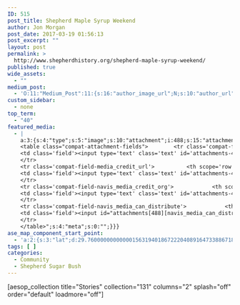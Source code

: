 ```yaml
---
ID: 515
post_title: Shepherd Maple Syrup Weekend
author: Jon Morgan
post_date: 2017-03-19 01:56:13
post_excerpt: ""
layout: post
permalink: >
  http://www.shepherdhistory.org/shepherd-maple-syrup-weekend/
published: true
wide_assets:
  - ""
medium_post:
  - 'O:11:"Medium_Post":11:{s:16:"author_image_url";N;s:10:"author_url";N;s:11:"byline_name";N;s:12:"byline_email";N;s:10:"cross_link";s:2:"no";s:2:"id";N;s:21:"follower_notification";s:3:"yes";s:7:"license";s:19:"all-rights-reserved";s:14:"publication_id";s:12:"881fb60cdbf3";s:6:"status";s:4:"none";s:3:"url";N;}'
custom_sidebar:
  - none
top_term:
  - "40"
featured_media:
  - |
    a:3:{s:4:"type";s:5:"image";s:10:"attachment";i:488;s:15:"attachment_data";a:31:{s:2:"id";i:488;s:5:"title";s:5:"image";s:8:"filename";s:13:"image-17.jpeg";s:3:"url";s:71:"http://www.shepherdhistory.org/wp-content/uploads/2017/03/image-17.jpeg";s:4:"link";s:40:"http://www.shepherdhistory.org/image-19/";s:3:"alt";s:0:"";s:6:"author";s:1:"1";s:11:"description";s:0:"";s:7:"caption";s:0:"";s:4:"name";s:8:"image-19";s:6:"status";s:7:"inherit";s:10:"uploadedTo";i:0;s:4:"date";i:1489862469000;s:8:"modified";i:1489862469000;s:9:"menuOrder";i:0;s:4:"mime";s:10:"image/jpeg";s:4:"type";s:5:"image";s:7:"subtype";s:4:"jpeg";s:4:"icon";s:67:"http://www.shepherdhistory.org/wp-includes/images/media/default.png";s:13:"dateFormatted";s:14:"March 18, 2017";s:6:"nonces";a:3:{s:6:"update";s:10:"3c0e6187a1";s:6:"delete";s:10:"219c077f73";s:4:"edit";s:10:"1974b151c4";}s:8:"editLink";s:69:"http://www.shepherdhistory.org/wp-admin/post.php?post=488&action=edit";s:4:"meta";b:0;s:10:"authorName";s:10:"Jon Morgan";s:15:"filesizeInBytes";i:66610;s:21:"filesizeHumanReadable";s:5:"65 KB";s:6:"height";i:480;s:5:"width";i:960;s:11:"orientation";s:9:"landscape";s:5:"sizes";a:4:{s:9:"thumbnail";a:4:{s:6:"height";i:140;s:5:"width";i:140;s:3:"url";s:79:"http://www.shepherdhistory.org/wp-content/uploads/2017/03/image-17-140x140.jpeg";s:11:"orientation";s:9:"landscape";}s:6:"medium";a:4:{s:6:"height";i:168;s:5:"width";i:336;s:3:"url";s:79:"http://www.shepherdhistory.org/wp-content/uploads/2017/03/image-17-336x168.jpeg";s:11:"orientation";s:9:"landscape";}s:5:"large";a:4:{s:6:"height";i:386;s:5:"width";i:771;s:3:"url";s:79:"http://www.shepherdhistory.org/wp-content/uploads/2017/03/image-17-771x386.jpeg";s:11:"orientation";s:9:"landscape";}s:4:"full";a:4:{s:3:"url";s:71:"http://www.shepherdhistory.org/wp-content/uploads/2017/03/image-17.jpeg";s:6:"height";i:480;s:5:"width";i:960;s:11:"orientation";s:9:"landscape";}}s:6:"compat";a:2:{s:4:"item";s:1710:"<input type="hidden" name="attachments[488][menu_order]" value="0" /><p class="media-types media-types-required-info">Required fields are marked <span class="required">*</span></p>
    <table class="compat-attachment-fields">		<tr class='compat-field-media_credit'>			<th scope='row' class='label'><label for='attachments-488-media_credit'><span class='alignleft'>Credit</span><br class='clear' /></label></th>
    <td class='field'><input type='text' class='text' id='attachments-488-media_credit' name='attachments[488][media_credit]' value=''  /></td>
    </tr>
    <tr class='compat-field-media_credit_url'>			<th scope='row' class='label'><label for='attachments-488-media_credit_url'><span class='alignleft'>Credit URL</span><br class='clear' /></label></th>
    <td class='field'><input type='text' class='text' id='attachments-488-media_credit_url' name='attachments[488][media_credit_url]' value=''  /></td>
    </tr>
    <tr class='compat-field-navis_media_credit_org'>			<th scope='row' class='label'><label for='attachments-488-navis_media_credit_org'><span class='alignleft'>Organization</span><br class='clear' /></label></th>
    <td class='field'><input type='text' class='text' id='attachments-488-navis_media_credit_org' name='attachments[488][navis_media_credit_org]' value=''  /></td>
    </tr>
    <tr class='compat-field-navis_media_can_distribute'>			<th scope='row' class='label'><label for='attachments-488-navis_media_can_distribute'><span class='alignleft'>Can<br />distribute?</span><br class='clear' /></label></th>
    <td class='field'><input id="attachments[488][navis_media_can_distribute]" name="attachments[488][navis_media_can_distribute]" type="checkbox" value="1"  /></td>
    </tr>
    </table>";s:4:"meta";s:0:"";}}}
ase_map_component_start_point:
  - 'a:2:{s:3:"lat";d:29.760000000000001563194018672220408916473388671875;s:3:"lng";d:-95.3799999999999954525264911353588104248046875;}'
tags: [ ]
categories:
  - Community
  - Shepherd Sugar Bush
---
```

[aesop_collection title="Stories" collection="131" columns="2" splash="off" order="default" loadmore="off"]